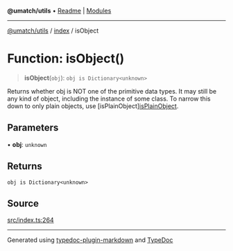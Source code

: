 **@umatch/utils** • [Readme](../../index.md) \| [Modules](../../modules.md)

***

[@umatch/utils](../../modules.md) / [index](../index.md) / isObject

# Function: isObject()

> **isObject**(`obj`): `obj is Dictionary<unknown>`

Returns whether obj is NOT one of the primitive data types. It may
still be any kind of object, including the instance of some class.
To narrow this down to only plain objects, use [isPlainObject][isPlainObject](isPlainObject.md).

## Parameters

• **obj**: `unknown`

## Returns

`obj is Dictionary<unknown>`

## Source

[src/index.ts:264](https://github.com/umatch-oficial/utils/blob/7369e19/src/index.ts#L264)

***

Generated using [typedoc-plugin-markdown](https://www.npmjs.com/package/typedoc-plugin-markdown) and [TypeDoc](https://typedoc.org/)
